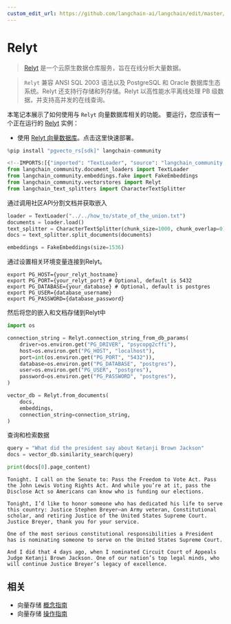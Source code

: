 ```yaml
---
custom_edit_url: https://github.com/langchain-ai/langchain/edit/master/docs/docs/integrations/vectorstores/relyt.ipynb
---
```

# Relyt

>[Relyt](https://docs.relyt.cn/docs/vector-engine/use/) 是一个云原生数据仓库服务，旨在在线分析大量数据。

>`Relyt` 兼容 ANSI SQL 2003 语法以及 PostgreSQL 和 Oracle 数据库生态系统。Relyt 还支持行存储和列存储。Relyt 以高性能水平离线处理 PB 级数据，并支持高并发的在线查询。

本笔记本展示了如何使用与 `Relyt` 向量数据库相关的功能。
要运行，您应该有一个正在运行的 [Relyt](https://docs.relyt.cn/) 实例：
- 使用 [Relyt 向量数据库](https://docs.relyt.cn/docs/vector-engine/use/)。点击这里快速部署。


```python
%pip install "pgvecto_rs[sdk]" langchain-community
```


```python
<!--IMPORTS:[{"imported": "TextLoader", "source": "langchain_community.document_loaders", "docs": "https://python.langchain.com/api_reference/community/document_loaders/langchain_community.document_loaders.text.TextLoader.html", "title": "Relyt"}, {"imported": "FakeEmbeddings", "source": "langchain_community.embeddings.fake", "docs": "https://python.langchain.com/api_reference/community/embeddings/langchain_community.embeddings.fake.FakeEmbeddings.html", "title": "Relyt"}, {"imported": "Relyt", "source": "langchain_community.vectorstores", "docs": "https://python.langchain.com/api_reference/community/vectorstores/langchain_community.vectorstores.relyt.Relyt.html", "title": "Relyt"}, {"imported": "CharacterTextSplitter", "source": "langchain_text_splitters", "docs": "https://python.langchain.com/api_reference/text_splitters/character/langchain_text_splitters.character.CharacterTextSplitter.html", "title": "Relyt"}]-->
from langchain_community.document_loaders import TextLoader
from langchain_community.embeddings.fake import FakeEmbeddings
from langchain_community.vectorstores import Relyt
from langchain_text_splitters import CharacterTextSplitter
```

通过调用社区API分割文档并获取嵌入


```python
loader = TextLoader("../../how_to/state_of_the_union.txt")
documents = loader.load()
text_splitter = CharacterTextSplitter(chunk_size=1000, chunk_overlap=0)
docs = text_splitter.split_documents(documents)

embeddings = FakeEmbeddings(size=1536)
```

通过设置相关环境变量连接到Relyt。
```
export PG_HOST={your_relyt_hostname}
export PG_PORT={your_relyt_port} # Optional, default is 5432
export PG_DATABASE={your_database} # Optional, default is postgres
export PG_USER={database_username}
export PG_PASSWORD={database_password}
```

然后将您的嵌入和文档存储到Relyt中


```python
import os

connection_string = Relyt.connection_string_from_db_params(
    driver=os.environ.get("PG_DRIVER", "psycopg2cffi"),
    host=os.environ.get("PG_HOST", "localhost"),
    port=int(os.environ.get("PG_PORT", "5432")),
    database=os.environ.get("PG_DATABASE", "postgres"),
    user=os.environ.get("PG_USER", "postgres"),
    password=os.environ.get("PG_PASSWORD", "postgres"),
)

vector_db = Relyt.from_documents(
    docs,
    embeddings,
    connection_string=connection_string,
)
```

查询和检索数据


```python
query = "What did the president say about Ketanji Brown Jackson"
docs = vector_db.similarity_search(query)
```


```python
print(docs[0].page_content)
```
```output
Tonight. I call on the Senate to: Pass the Freedom to Vote Act. Pass the John Lewis Voting Rights Act. And while you’re at it, pass the Disclose Act so Americans can know who is funding our elections. 

Tonight, I’d like to honor someone who has dedicated his life to serve this country: Justice Stephen Breyer—an Army veteran, Constitutional scholar, and retiring Justice of the United States Supreme Court. Justice Breyer, thank you for your service. 

One of the most serious constitutional responsibilities a President has is nominating someone to serve on the United States Supreme Court. 

And I did that 4 days ago, when I nominated Circuit Court of Appeals Judge Ketanji Brown Jackson. One of our nation’s top legal minds, who will continue Justice Breyer’s legacy of excellence.
```

## 相关

- 向量存储 [概念指南](/docs/concepts/#vector-stores)
- 向量存储 [操作指南](/docs/how_to/#vector-stores)
